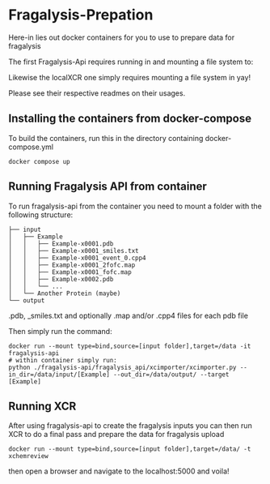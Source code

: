 # Fragalysis-Prepation
Here-in lies out docker containers for you to use to prepare data for fragalysis

The first Fragalysis-Api requires running in and mounting a file system to:

Likewise the localXCR one simply requires mounting a file system in yay!

Please see their respective readmes on their usages.

## Installing the containers from docker-compose
To build the containers, run this in the directory containing docker-compose.yml
```
docker compose up 
```

## Running Fragalysis API from container
To run fragalysis-api from the container you need to mount a folder with the following structure:
```
├── input
│   ├── Example
│   │   ├── Example-x0001.pdb
│   │   ├── Example-x0001_smiles.txt
│   │   ├── Example-x0001_event_0.cpp4
│   │   ├── Example-x0001_2fofc.map
│   │   ├── Example-x0001_fofc.map
│   │   ├── Example-x0002.pdb
│   │   └── ...
│   └── Another Protein (maybe)
└── output
```
.pdb, _smiles.txt and optionally .map and/or .cpp4 files for each pdb file

Then simply run the command:
```
docker run --mount type=bind,source=[input folder],target=/data -it fragalysis-api
# within container simply run:
python ./fragalysis-api/fragalysis_api/xcimporter/xcimporter.py --in_dir=/data/input/[Example] --out_dir=/data/output/ --target [Example]
```

## Running XCR
After using fragalysis-api to create the fragalysis inputs you can then run XCR to do a final pass and prepare the data for fragalysis upload
```
docker run --mount type=bind,source=[input folder],target=/data/ -t xchemreview
```
then open a browser and navigate to the localhost:5000 and voila!